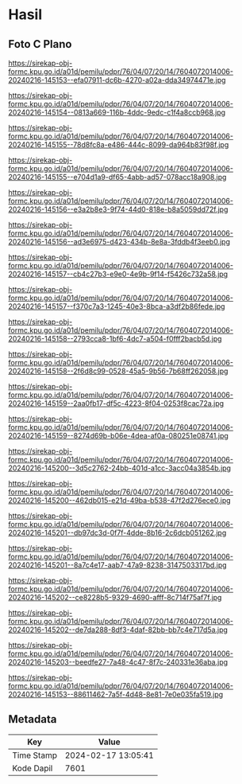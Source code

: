 # Hasil

## Foto C Plano

https://sirekap-obj-formc.kpu.go.id/a01d/pemilu/pdpr/76/04/07/20/14/7604072014006-20240216-145153--efa07911-dc6b-4270-a02a-dda34974471e.jpg

https://sirekap-obj-formc.kpu.go.id/a01d/pemilu/pdpr/76/04/07/20/14/7604072014006-20240216-145154--0813a669-116b-4ddc-9edc-c1f4a8ccb968.jpg

https://sirekap-obj-formc.kpu.go.id/a01d/pemilu/pdpr/76/04/07/20/14/7604072014006-20240216-145155--78d8fc8a-e486-444c-8099-da964b83f98f.jpg

https://sirekap-obj-formc.kpu.go.id/a01d/pemilu/pdpr/76/04/07/20/14/7604072014006-20240216-145155--e704d1a9-df65-4abb-ad57-078acc18a908.jpg

https://sirekap-obj-formc.kpu.go.id/a01d/pemilu/pdpr/76/04/07/20/14/7604072014006-20240216-145156--e3a2b8e3-9f74-44d0-818e-b8a5059dd72f.jpg

https://sirekap-obj-formc.kpu.go.id/a01d/pemilu/pdpr/76/04/07/20/14/7604072014006-20240216-145156--ad3e6975-d423-434b-8e8a-3fddb4f3eeb0.jpg

https://sirekap-obj-formc.kpu.go.id/a01d/pemilu/pdpr/76/04/07/20/14/7604072014006-20240216-145157--cb4c27b3-e9e0-4e9b-9f14-f5426c732a58.jpg

https://sirekap-obj-formc.kpu.go.id/a01d/pemilu/pdpr/76/04/07/20/14/7604072014006-20240216-145157--f370c7a3-1245-40e3-8bca-a3df2b86fede.jpg

https://sirekap-obj-formc.kpu.go.id/a01d/pemilu/pdpr/76/04/07/20/14/7604072014006-20240216-145158--2793cca8-1bf6-4dc7-a504-f0fff2bacb5d.jpg

https://sirekap-obj-formc.kpu.go.id/a01d/pemilu/pdpr/76/04/07/20/14/7604072014006-20240216-145158--2f6d8c99-0528-45a5-9b56-7b68ff262058.jpg

https://sirekap-obj-formc.kpu.go.id/a01d/pemilu/pdpr/76/04/07/20/14/7604072014006-20240216-145159--2aa0fb17-df5c-4223-8f04-0253f8cac72a.jpg

https://sirekap-obj-formc.kpu.go.id/a01d/pemilu/pdpr/76/04/07/20/14/7604072014006-20240216-145159--8274d69b-b06e-4dea-af0a-080251e08741.jpg

https://sirekap-obj-formc.kpu.go.id/a01d/pemilu/pdpr/76/04/07/20/14/7604072014006-20240216-145200--3d5c2762-24bb-401d-a1cc-3acc04a3854b.jpg

https://sirekap-obj-formc.kpu.go.id/a01d/pemilu/pdpr/76/04/07/20/14/7604072014006-20240216-145200--462db015-e21d-49ba-b538-47f2d276ece0.jpg

https://sirekap-obj-formc.kpu.go.id/a01d/pemilu/pdpr/76/04/07/20/14/7604072014006-20240216-145201--db97dc3d-0f7f-4dde-8b16-2c6dcb051262.jpg

https://sirekap-obj-formc.kpu.go.id/a01d/pemilu/pdpr/76/04/07/20/14/7604072014006-20240216-145201--8a7c4e17-aab7-47a9-8238-3147503317bd.jpg

https://sirekap-obj-formc.kpu.go.id/a01d/pemilu/pdpr/76/04/07/20/14/7604072014006-20240216-145202--ce8228b5-9329-4690-afff-8c714f75af7f.jpg

https://sirekap-obj-formc.kpu.go.id/a01d/pemilu/pdpr/76/04/07/20/14/7604072014006-20240216-145202--de7da288-8df3-4daf-82bb-bb7c4e717d5a.jpg

https://sirekap-obj-formc.kpu.go.id/a01d/pemilu/pdpr/76/04/07/20/14/7604072014006-20240216-145203--beedfe27-7a48-4c47-8f7c-240331e36aba.jpg

https://sirekap-obj-formc.kpu.go.id/a01d/pemilu/pdpr/76/04/07/20/14/7604072014006-20240216-145153--88611462-7a5f-4d48-8e81-7e0e035fa519.jpg


## Metadata

| Key        | Value               |
| ---------- | ------------------- |
| Time Stamp | 2024-02-17 13:05:41 |
| Kode Dapil | 7601                |



